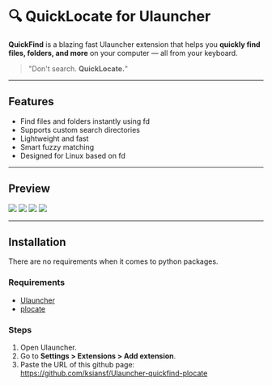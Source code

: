 # 🔍 QuickLocate for Ulauncher

**QuickFind** is a blazing fast Ulauncher extension that helps you **quickly find files, folders, and more** on your computer — all from your keyboard.

> "Don't search. **QuickLocate.**"

---

## Features

- Find files and folders instantly using fd
- Supports custom search directories
- Lightweight and fast
- Smart fuzzy matching
- Designed for Linux based on fd

---

## Preview

![](images/examples/0.png)
![](images/examples/1.png)
![](images/examples/2.png)
![](images/examples/3.png)

---

##  Installation
There are no requirements when it comes to python packages.

### Requirements

- [Ulauncher](https://ulauncher.io/)
- [plocate](https://plocate.sesse.net/)

### Steps

1. Open Ulauncher.
2. Go to **Settings > Extensions > Add extension**.
3. Paste the URL of this github page: https://github.com/ksiansf/Ulauncher-quickfind-plocate
